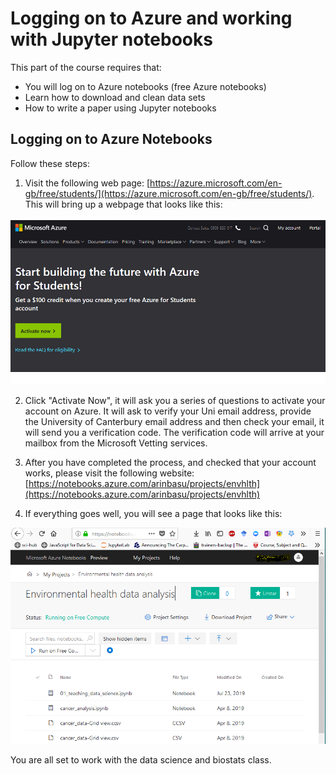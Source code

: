 # Logging on to Azure and working with Jupyter notebooks

This part of the course requires that:

- You will log on to Azure notebooks (free Azure notebooks)
- Learn how to download and clean data sets
- How to write a paper using Jupyter notebooks

## Logging on to Azure Notebooks
Follow these steps:

1. Visit the following web page: [https://azure.microsoft.com/en-gb/free/students/](https://azure.microsoft.com/en-gb/free/students/). This will bring up a webpage that looks like this:

![azure landing page](azure_01.PNG)

2. Click "Activate Now", it will ask you a series of questions to activate your account on Azure. It will ask to verify your Uni email address, provide the University of Canterbury email address and then check your email, it will send you a verification code. The verification code will arrive at your mailbox from the Microsoft Vetting services.

3. After you have completed the process, and checked that your account works, please visit the following website:
[https://notebooks.azure.com/arinbasu/projects/envhlth](https://notebooks.azure.com/arinbasu/projects/envhlth)

4. If everything goes well, you will see a page that looks like this:

![environmental health page](azure_02.PNG)

You are all set to work with the data science and biostats class. 
